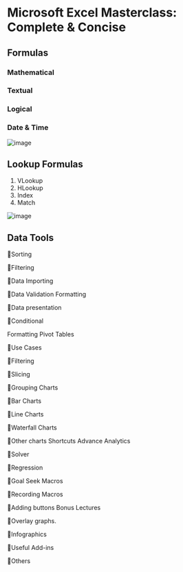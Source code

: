 # Microsoft Excel Masterclass: Complete & Concise 
## Formulas
### Mathematical
### Textual
### Logical
### Date & Time 


![image](https://github.com/DataScienceNigeria/Arewaladies4tech/assets/28099926/59b61244-14fc-441e-859d-7124f4eaa9e8)

## Lookup Formulas
1. VLookup
2. HLookup
3. Index
4. Match
   
![image](https://github.com/DataScienceNigeria/Arewaladies4tech/assets/28099926/a0f4f052-05f7-4a0e-a480-0f1a1ed0586c)



## Data Tools






Sorting




Filtering




Data Importing




Data Validation 
Formatting






Data presentation




Conditional




Formatting 
Pivot Tables






Use Cases




Filtering




Slicing




Grouping 
Charts






Bar Charts




Line Charts




Waterfall Charts




Other charts 
Shortcuts 
Advance Analytics






Solver




Regression




Goal Seek 
Macros






Recording Macros




Adding buttons 
Bonus Lectures






Overlay graphs.




Infographics




Useful Add-ins




Others

